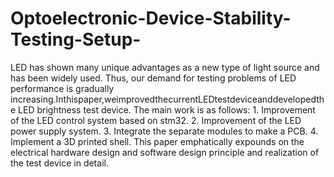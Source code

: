 # Optoelectronic-Device-Stability-Testing-Setup-
LED has shown many unique advantages as a new type of light source and has been widely used. Thus, our demand for testing problems of LED performance is gradually increasing.Inthispaper,weimprovedthecurrentLEDtestdeviceanddevelopedthe LED brightness test device. The main work is as follows: 1. Improvement of the LED control system based on stm32. 2. Improvement of the LED power supply system. 3. Integrate the separate modules to make a PCB. 4. Implement a 3D printed shell. This paper emphatically expounds on the electrical hardware design and software design principle and realization of the test device in detail.
